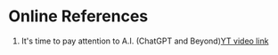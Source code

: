 # Online References

1. It's time to pay attention to A.I. (ChatGPT and Beyond)[YT video link](https://www.youtube.com/watch?v=0uQqMxXoNVs)
